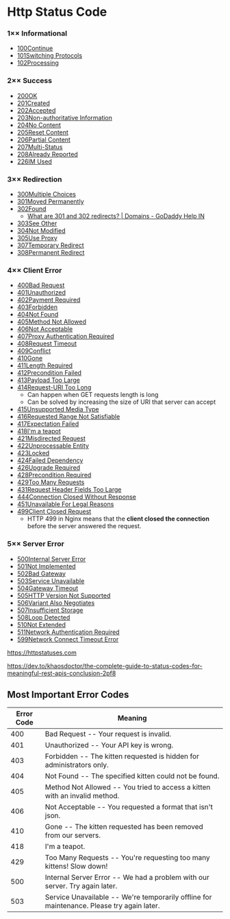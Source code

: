 # Http Status Code

### 1×× Informational

- [100Continue](https://httpstatuses.com/100)
- [101Switching Protocols](https://httpstatuses.com/101)
- [102Processing](https://httpstatuses.com/102)

### 2×× Success

- [200OK](https://httpstatuses.com/200)
- [201Created](https://httpstatuses.com/201)
- [202Accepted](https://httpstatuses.com/202)
- [203Non-authoritative Information](https://httpstatuses.com/203)
- [204No Content](https://httpstatuses.com/204)
- [205Reset Content](https://httpstatuses.com/205)
- [206Partial Content](https://httpstatuses.com/206)
- [207Multi-Status](https://httpstatuses.com/207)
- [208Already Reported](https://httpstatuses.com/208)
- [226IM Used](https://httpstatuses.com/226)

### 3×× Redirection

- [300Multiple Choices](https://httpstatuses.com/300)
- [301Moved Permanently](https://httpstatuses.com/301)
- [302Found](https://httpstatuses.com/302)
	- [What are 301 and 302 redirects? | Domains - GoDaddy Help IN](https://in.godaddy.com/help/what-are-301-and-302-redirects-2376)
- [303See Other](https://httpstatuses.com/303)
- [304Not Modified](https://httpstatuses.com/304)
- [305Use Proxy](https://httpstatuses.com/305)
- [307Temporary Redirect](https://httpstatuses.com/307)
- [308Permanent Redirect](https://httpstatuses.com/308)

### 4×× Client Error

- [400Bad Request](https://httpstatuses.com/400)
- [401Unauthorized](https://httpstatuses.com/401)
- [402Payment Required](https://httpstatuses.com/402)
- [403Forbidden](https://httpstatuses.com/403)
- [404Not Found](https://httpstatuses.com/404)
- [405Method Not Allowed](https://httpstatuses.com/405)
- [406Not Acceptable](https://httpstatuses.com/406)
- [407Proxy Authentication Required](https://httpstatuses.com/407)
- [408Request Timeout](https://httpstatuses.com/408)
- [409Conflict](https://httpstatuses.com/409)
- [410Gone](https://httpstatuses.com/410)
- [411Length Required](https://httpstatuses.com/411)
- [412Precondition Failed](https://httpstatuses.com/412)
- [413Payload Too Large](https://httpstatuses.com/413)
- [414Request-URI Too Long](https://httpstatuses.com/414)
	- Can happen when GET requests length is long
	- Can be solved by increasing the size of URI that server can accept
- [415Unsupported Media Type](https://httpstatuses.com/415)
- [416Requested Range Not Satisfiable](https://httpstatuses.com/416)
- [417Expectation Failed](https://httpstatuses.com/417)
- [418I'm a teapot](https://httpstatuses.com/418)
- [421Misdirected Request](https://httpstatuses.com/421)
- [422Unprocessable Entity](https://httpstatuses.com/422)
- [423Locked](https://httpstatuses.com/423)
- [424Failed Dependency](https://httpstatuses.com/424)
- [426Upgrade Required](https://httpstatuses.com/426)
- [428Precondition Required](https://httpstatuses.com/428)
- [429Too Many Requests](https://httpstatuses.com/429)
- [431Request Header Fields Too Large](https://httpstatuses.com/431)
- [444Connection Closed Without Response](https://httpstatuses.com/444)
- [451Unavailable For Legal Reasons](https://httpstatuses.com/451)
- [499Client Closed Request](https://httpstatuses.com/499)
	- HTTP 499 in Nginx means that the **client closed the connection** before the server answered the request.

### 5×× Server Error

- [500Internal Server Error](https://httpstatuses.com/500)
- [501Not Implemented](https://httpstatuses.com/501)
- [502Bad Gateway](https://httpstatuses.com/502)
- [503Service Unavailable](https://httpstatuses.com/503)
- [504Gateway Timeout](https://httpstatuses.com/504)
- [505HTTP Version Not Supported](https://httpstatuses.com/505)
- [506Variant Also Negotiates](https://httpstatuses.com/506)
- [507Insufficient Storage](https://httpstatuses.com/507)
- [508Loop Detected](https://httpstatuses.com/508)
- [510Not Extended](https://httpstatuses.com/510)
- [511Network Authentication Required](https://httpstatuses.com/511)
- [599Network Connect Timeout Error](https://httpstatuses.com/599)

https://httpstatuses.com

https://dev.to/khaosdoctor/the-complete-guide-to-status-codes-for-meaningful-rest-apis-conclusion-2pf8

## Most Important Error Codes

| **Error Code** | **Meaning**                                                                                 |
|-----------|-------------------------------------------------------------|
| 400            | Bad Request -- Your request is invalid.                                                    |
| 401            | Unauthorized -- Your API key is wrong.                                                     |
| 403            | Forbidden -- The kitten requested is hidden for administrators only.                       |
| 404            | Not Found -- The specified kitten could not be found.                                      |
| 405            | Method Not Allowed -- You tried to access a kitten with an invalid method.                 |
| 406            | Not Acceptable -- You requested a format that isn't json.                                 |
| 410            | Gone -- The kitten requested has been removed from our servers.                            |
| 418            | I'm a teapot.                                                                              |
| 429            | Too Many Requests -- You're requesting too many kittens! Slow down!                       |
| 500            | Internal Server Error -- We had a problem with our server. Try again later.                |
| 503            | Service Unavailable -- We're temporarily offline for maintenance. Please try again later. |
